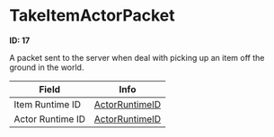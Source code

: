 # TakeItemActorPacket

**ID: 17**  

A packet sent to the server when deal with picking up an item off the ground in the world.

<table><thead><tr><th>Field</th><th>Info</th></tr></thead><tbody>
<tr><td>Item Runtime ID</td><td><a href="../types/ActorRuntimeID.md">ActorRuntimeID</a></td></tr>
<tr><td>Actor Runtime ID</td><td><a href="../types/ActorRuntimeID.md">ActorRuntimeID</a></td></tr>
</tbody></table>